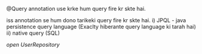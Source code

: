 @Query annotation use krke hum query fire kr skte hai.

iss annotation se hum dono tarikeki query fire kr skte hai.
i) JPQL - java persistence query language (Exaclty hiberante query language ki tarah hai)
ii) native query (SQL)

*open UserRepository*
